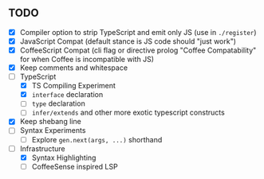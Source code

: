 TODO
---

- [x] Compiler option to strip TypeScript and emit only JS (use in `./register`)
- [x] JavaScript Compat (default stance is JS code should "just work")
- [x] CoffeeScript Compat (cli flag or directive prolog "Coffee Compatability" for when Coffee is incompatible with JS)
- [x] Keep comments and whitespace
- [ ] TypeScript
  - [x] TS Compiling Experiment
  - [x] `interface` declaration
  - [ ] `type` declaration
  - [ ] `infer/extends` and other more exotic typescript constructs
- [x] Keep shebang line
- [ ] Syntax Experiments
  - [ ] Explore `gen.next(args, ...)` shorthand
- [ ] Infrastructure
  - [x] Syntax Highlighting
  - [ ] CoffeeSense inspired LSP
